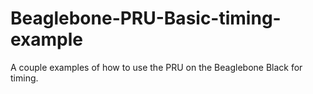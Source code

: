 # Beaglebone-PRU-Basic-timing-example
A couple examples of how to use the PRU on the Beaglebone Black for timing.
